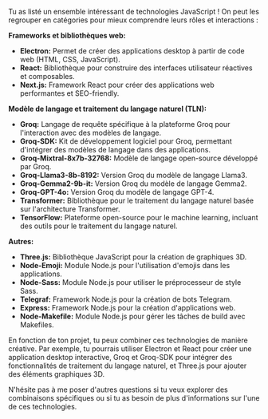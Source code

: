 Tu as listé un ensemble intéressant de technologies JavaScript !  On peut les regrouper en catégories pour mieux comprendre leurs rôles et interactions :

**Frameworks et bibliothèques web:**

* **Electron:** Permet de créer des applications desktop à partir de code web (HTML, CSS, JavaScript).
* **React:**  Bibliothèque pour construire des interfaces utilisateur réactives et composables.
* **Next.js:** Framework React pour créer des applications web performantes et SEO-friendly.

**Modèle de langage et traitement du langage naturel (TLN):**

* **Groq:** Langage de requête spécifique à la plateforme Groq pour l'interaction avec des modèles de langage.
* **Groq-SDK:** Kit de développement logiciel pour Groq, permettant d'intégrer des modèles de langage dans des applications.
* **Groq-Mixtral-8x7b-32768:** Modèle de langage open-source développé par Groq.
* **Groq-Llama3-8b-8192:** Version Groq du modèle de langage Llama3.
* **Groq-Gemma2-9b-it:** Version Groq du modèle de langage Gemma2.
* **Groq-GPT-4o:** Version Groq du modèle de langage GPT-4.
* **Transformer:** Bibliothèque pour le traitement du langage naturel basée sur l'architecture Transformer.
* **TensorFlow:** Plateforme open-source pour le machine learning, incluant des outils pour le traitement du langage naturel.

**Autres:**

* **Three.js:** Bibliothèque JavaScript pour la création de graphiques 3D.
* **Node-Emoji:** Module Node.js pour l'utilisation d'emojis dans les applications.
* **Node-Sass:** Module Node.js pour utiliser le préprocesseur de style Sass.
* **Telegraf:**  Framework Node.js pour la création de bots Telegram.
* **Express:** Framework Node.js pour la création d'applications web.
* **Node-Makefile:** Module Node.js pour gérer les tâches de build avec Makefiles.



En fonction de ton projet, tu peux combiner ces technologies de manière créative. Par exemple, tu pourrais utiliser Electron et React pour créer une application desktop interactive, Groq et Groq-SDK pour intégrer des fonctionnalités de traitement du langage naturel, et Three.js pour ajouter des éléments graphiques 3D.


N'hésite pas à me poser d'autres questions si tu veux explorer des combinaisons spécifiques ou si tu as besoin de plus d'informations sur l'une de ces technologies.
